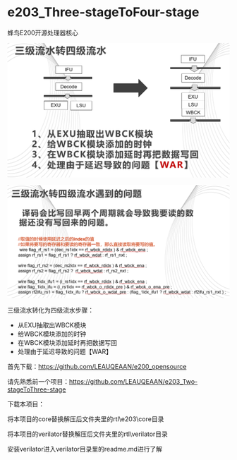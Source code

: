 # e203_Three-stageToFour-stage
蜂鸟E200开源处理器核心

![Image text](https://github.com/LEAUQEAAN/e203_Three-stageToFour-stage/blob/master/3_4.png)

![Image text](https://github.com/LEAUQEAAN/e203_Three-stageToFour-stage/blob/master/3_4_pro.png)


三级流水转化为四级流水步骤：
*   从EXU抽取出WBCK模块
*   给WBCK模块添加的时钟
*   在WBCK模块添加延时再把数据写回
*   处理由于延迟导致的问题【WAR】

 首先下载：https://github.com/LEAUQEAAN/e200_opensource
  
 请先熟悉前一个项目：https://github.com/LEAUQEAAN/e203_Two-stageToThree-stage

 下载本项目：
 
 将本项目的core替换解压后文件夹里的rtl\e203\core目录
 
 将本项目的verilator替换解压后文件夹里的rtl\verilator目录

 安装verilator进入verilator目录里的readme.md进行了解



